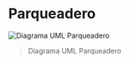 # Parqueadero
![Diagrama UML Parqueadero](https://github.com/user-attachments/assets/375e1671-d8a6-4b72-8811-75afec999830)
>Diagrama UML Parqueadero
